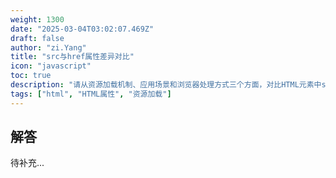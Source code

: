 ```yaml
---
weight: 1300
date: "2025-03-04T03:02:07.469Z"
draft: false
author: "zi.Yang"
title: "src与href属性差异对比"
icon: "javascript"
toc: true
description: "请从资源加载机制、应用场景和浏览器处理方式三个方面，对比HTML元素中src属性与href属性的核心区别，并举例说明两者的典型使用场景。"
tags: ["html", "HTML属性", "资源加载"]
---
```


## 解答

待补充...
